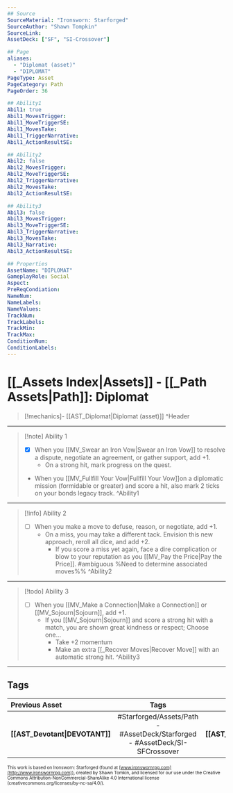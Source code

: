 ```yaml
---
## Source
SourceMaterial: "Ironsworn: Starforged"
SourceAuthor: "Shawn Tompkin"
SourceLink: 
AssetDeck: ["SF", "SI-Crossover"]

## Page
aliases:
  - "Diplomat (asset)"
  - "DIPLOMAT"
PageType: Asset
PageCategory: Path
PageOrder: 36

## Ability1
Abil1: true
Abil1_MovesTrigger:
Abil1_MoveTriggerSE:
Abil1_MovesTake:
Abil1_TriggerNarrative:
Abil1_ActionResultSE:

## Ability2
Abil2: false
Abil2_MovesTrigger:
Abil2_MoveTriggerSE:
Abil2_TriggerNarrative:
Abil2_MovesTake:
Abil2_ActionResultSE:

## Ability3
Abil3: false
Abil3_MovesTrigger:
Abil3_MoveTriggerSE:
Abil3_TriggerNarrative:
Abil3_MovesTake:
Abil3_Narrative:
Abil3_ActionResultSE:

## Properties
AssetName: "DIPLOMAT"
GameplayRole: Social
Aspect: 
PreReqCondiation: 
NameNum:
NameLabels:
NameValues:
TrackNum:
TrackLabels:
TrackMin:
TrackMax:
ConditionNum:
ConditionLabels:
---
```

# [[_Assets Index|Assets]] - [[_Path Assets|Path]]: Diplomat
> [!mechanics]- [[AST_Diplomat|Diplomat (asset)]] ^Header
___
> [!note] Ability 1
> - [x] When you [[MV_Swear an Iron Vow|Swear an Iron Vow]] to resolve a dispute, negotiate an agreement, or gather support, add +1.
> 	- On a strong hit, mark progress on the quest. 
> - When you  [[MV_Fullfill Your Vow|Fullfill Your Vow]]on a diplomatic mission (formidable or greater) and score a hit, also mark 2 ticks on your bonds legacy track. ^Ability1
___
> [!info] Ability 2
> - [ ] When you make a move to defuse, reason, or negotiate, add +1. 
> 	- On a miss, you may take a different tack. Envision this new approach, reroll all dice, and add +2. 
> 		- If you score a miss yet again, face a dire complication or blow to your reputation as you [[MV_Pay the Price|Pay the Price]]. #ambiguous %Need to determine associated moves%% ^Ability2
___
> [!todo] Ability 3
> - [ ] When you [[MV_Make a Connection|Make a Connection]] or [[MV_Sojourn|Sojourn]], add +1. 
> 	- If you [[MV_Sojourn|Sojourn]] and score a strong hit with a match, you are shown great kindness or respect; Choose one...
> 		- Take +2 momentum
> 		- Make an extra [[_Recover Moves|Recover Move]] with an automatic strong hit. ^Ability3
___

## Tags
| Previous Asset | Tags | Next Asset |
| :--- | :---: | ---: |
| **[[AST_Devotant\|DEVOTANT]]** | #Starforged/Assets/Path - #AssetDeck/Starforged - #AssetDeck/SI-SFCrossover | **[[AST_Empath\|EMPATH]]** |

<font size=-2>This work is based on Ironsworn: Starforged (found at [www.ironswornrpg.com](http://www.ironswornrpg.com)), created by Shawn Tomkin, and licensed for our use under the Creative Commons Attribution-NonCommercial-ShareAlike 4.0 International license  (creativecommons.org/licenses/by-nc-sa/4.0/).</font>